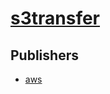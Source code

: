 # [s3transfer](https://pypi.org/project/s3transfer)



## Publishers
- [aws](https://pypi.org/user/aws)

